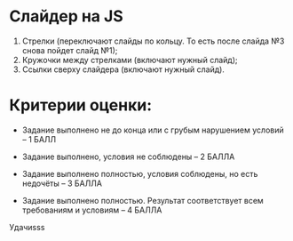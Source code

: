 # Слайдер на JS


1. Стрелки (переключают слайды по кольцу. То есть после слайда №3 снова пойдет слайд №1);
2. Кружочки между стрелками (включают нужный слайд);
3. Ссылки сверху слайдера (включают нужный слайд).


# Критерии оценки:

+ Задание выполнено не до конца или  с грубым нарушением условий – 1 БАЛЛ

+ Задание выполнено, условия не соблюдены – 2 БАЛЛА

+ Задание выполнено полностью, условия соблюдены, но есть недочёты – 3 БАЛЛА

+ Задание выполнено полностью. Результат соответствует всем требованиям и условиям – 4 БАЛЛА


Удачиsss